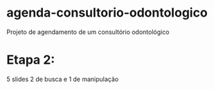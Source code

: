 # agenda-consultorio-odontologico
Projeto de agendamento de um consultório odontológico

# Etapa 2:
5 slides
2 de busca e 1 de manipulação
